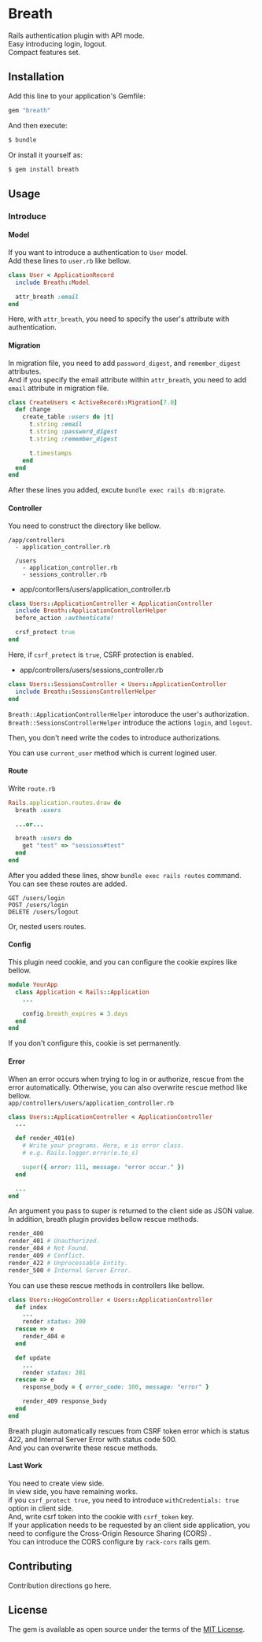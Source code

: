 # Breath
Rails authentication plugin with API mode.<br />
Easy introducing login, logout.<br/>
Compact features set.

## Installation
Add this line to your application's Gemfile:

```ruby
gem "breath"
```

And then execute:
```bash
$ bundle
```

Or install it yourself as:
```bash
$ gem install breath
```

## Usage
### Introduce

#### Model
If you want to introduce a authentication to `User` model.<br/>
Add these lines to `user.rb` like bellow.
```ruby
class User < ApplicationRecord
  include Breath::Model

  attr_breath :email
end
```
Here, with `attr_breath`, you need to specify the user's attribute with authentication.

#### Migration
In migration file, you need to add `password_digest`, and `remember_digest` attributes.<br/>
And if you specify the email attribute within `attr_breath`, you need to add `email` attribute in migration file.
```ruby
class CreateUsers < ActiveRecord::Migration[7.0]
  def change
    create_table :users do |t|
      t.string :email
      t.string :password_digest
      t.string :remember_digest

      t.timestamps
    end
  end
end
```
After these lines you added, excute `bundle exec rails db:migrate`.


#### Controller
You need to construct the directory like bellow.
```
/app/controllers
  - application_controller.rb

  /users
    - application_controller.rb
    - sessions_controller.rb
```

- app/contorllers/users/application_controller.rb
```ruby
class Users::ApplicationController < ApplicationController
  include Breath::ApplicationControllerHelper
  before_action :authenticate!

  crsf_protect true
end
```
Here, if `csrf_protect` is `true`, CSRF protection is enabled.<br/>

- app/controllers/users/sessions_controller.rb
```ruby
class Users::SessionsController < Users::ApplicationController
  include Breath::SessionsControllerHelper
end
```

`Breath::ApplicationControllerHelper` intoroduce the user's authorization.<br/>
`Breath::SessionsControllerHelper` introduce the actions `login`, and `logout`.

Then, you don't need write the codes to introduce authorizations.<br/>

You can use `current_user` method which is current logined user.

#### Route
Write `route.rb`
```ruby
Rails.application.routes.draw do
  breath :users

  ...or...

  breath :users do
    get "test" => "sessions#test"
  end
end
```

After you added these lines, show `bundle exec rails routes` command.<br/>
You can see these routes are added.
```
GET /users/login
POST /users/login
DELETE /users/logout
```
Or, nested users routes.

#### Config
This plugin need cookie, and you can configure the cookie expires like bellow.<br/>
```ruby
module YourApp
  class Application < Rails::Application
    ...

    config.breath_expires = 3.days
  end
end
```
If you don't configure this, cookie is set permanently.

#### Error
When an error occurs when trying to log in or authorize, rescue from the error automatically.
Otherwise, you can also overwrite rescue method like bellow.<br/>
`app/controllers/users/application_controller.rb`
```ruby
class Users::ApplicationController < ApplicationController
  ...

  def render_401(e)
    # Write your programs. Here, e is error class.
    # e.g. Rails.logger.error(e.to_s)

    super({ error: 111, message: "error occur." })
  end

  ...
end
```
An argument you pass to super is returned to the client side as JSON value.<br/>
In addition, breath plugin provides bellow rescue methods.
```ruby
render_400
render_401 # Unauthorized.
render_404 # Not Found.
render_409 # Conflict.
render_422 # Unprocessable Entity.
render_500 # Internal Server Error.
```
You can use these rescue methods in controllers like bellow.
```ruby
class Users::HogeController < Users::ApplicationController
  def index
    ...
    render status: 200
  rescue => e
    render_404 e
  end

  def update
    ...
    render status: 201
  rescue => e
    response_body = { error_code: 100, message: "error" }

    render_409 response_body
  end
end
```
Breath plugin automatically rescues from CSRF token error which is status 422, and Internal Server Error with status code 500.<br/>
And you can overwrite these rescue methods.

#### Last Work
You need to create view side.<br/>
In view side, you have remaining works.<br/>
if you `csrf_protect true`, you need to introduce `withCredentials: true` option in client side.<br/>
And, write csrf token into the cookie with `csrf_token` key.<br/>
If your application needs to be requested by an client side application, you need to configure the  Cross-Origin Resource Sharing (CORS) .<br/>
You can introduce the CORS configure by `rack-cors` rails gem.

## Contributing
Contribution directions go here.

## License
The gem is available as open source under the terms of the [MIT License](https://opensource.org/licenses/MIT).
